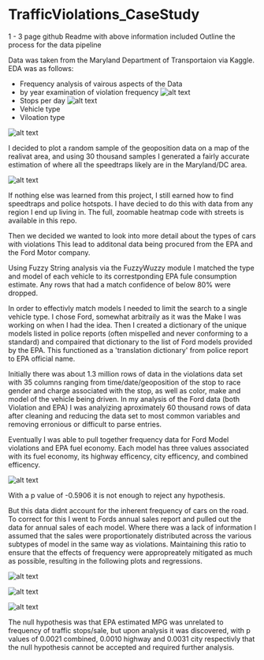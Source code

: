 # TrafficViolations_CaseStudy
1 - 3 page github Readme with above information included
Outline the process for the data pipeline

Data was taken from the Maryland Department of Transportaion via Kaggle. 
EDA was as follows:
+ Frequency analysis of vairous aspects of the Data 
+ by year examination of violation frequency
![alt text][byYear]
+ Stops per day
![alt text][perDay]
+ Vehicle type
+ Viloation type

![alt text][vios]

I decided to plot a random sample of the geoposition data on a map of the realivat area, and using 30 thousand samples I generated a fairly accurate estimation of where all the speedtraps likely are in the Maryland/DC area.

![alt text][map]

If nothing else was learned from this project, I still earned how to find speedtraps and police hotspots. I have decied to do this with data from any region I end up living in. The full, zoomable heatmap code with streets is available in this repo.

Then we decided we wanted to look into more detail about the types of cars with violations
This lead to additonal data being procured from the EPA and the Ford Motor company.

Using Fuzzy String analysis via the FuzzyWuzzy module I matched the type and model of each vehicle to its correstponding EPA fule consumption estimate. Any rows that had a match confidence of below 80% were dropped.

In order to effectivly match models I needed to limit the search to a single vehicle type. I chose Ford, somewhat arbitraily as it was the Make I was working on when I had the idea. Then I created a dictionary of the unique models listed in police reports (often mispelled and never conforming to a standard) and compaired that dictionary to the list of Ford models provided by the EPA. This functioned as a 'translation dictionary' from police report to EPA official name.

Initially there was about 1.3 million rows of data in the violations data set with 35 columns ranging from time/date/geoposition of the stop to race gender and charge associated with the stop, as well as color, make and model of the vehicle being driven. In my analysis of the Ford data (both Violation and EPA) I was analyizing aproximately 60 thousand rows of data after cleaning and reducing the data set to most common variables and removing erronious or difficult to parse entries.

Eventually I was able to pull together frequency data for Ford Model violations and EPA fuel economy. Each model has three values associated with its fuel economy, its highway efficency, city efficency, and combined efficency.

![alt text][badscatter]

With a p value of -0.5906 it is not enough to reject any hypothesis.

But this data didnt account for the inherent frequency of cars on the road. To correct for this I went to Fords annual sales report and pulled out the data for annual sales of each model. Where there was a lack of information I assumed that the sales were proportionately distributed across the various subtypes of model in the same way as violations. Maintaining this ratio to ensure that the effects of frequency were appropreately mitigated as much as possible, resulting in the following plots and regressions.

![alt text][combo]

![alt text][hwy]

![alt text][city]

The null hypothesis was that EPA estimated MPG was unrelated to frequency of traffic stops/sale, but upon analysis it was discovered, with p values of 0.0021 combined,  0.0010 highway and 0.0031 city respectivly that the null hypothesis cannot be accepted and required further analysis.

[vios]: https://github.com/mkain112/TrafficViolations_CaseStudy/blob/master/10MostCommonViolations.png?raw=true
[map]: https://raw.githubusercontent.com/mkain112/TrafficViolations_CaseStudy/master/MarylandHeatMap.png "Full Zoom and more detail available in the repo"
[perDay]: https://github.com/mkain112/TrafficViolations_CaseStudy/blob/master/NumberOfTrafficStopsByDayOfYear.png?raw=true
[byYear]: https://github.com/mkain112/TrafficViolations_CaseStudy/blob/master/ViolationHistByYear.png?raw=true 
[badscatter]: https://github.com/mkain112/TrafficViolations_CaseStudy/blob/master/badscatter.png?raw=true
[city]: https://github.com/mkain112/TrafficViolations_CaseStudy/blob/master/cityregress.png?raw=true "City MPG vs Violations Per sale"
[hwy]: https://github.com/mkain112/TrafficViolations_CaseStudy/blob/master/hwyregress.png?raw=true "Highway MPG vs Violations Per sale"
[combo]: https://github.com/mkain112/TrafficViolations_CaseStudy/blob/master/comboregress.png?raw=true "Combined MPG vs Violations Per sale"

